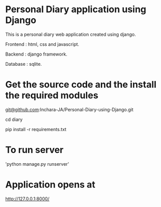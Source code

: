 # Personal Diary application using Django
This is a personal diary web application created using django.

Frontend : html, css and javascript.

Backend : django framework.

Database : sqlite.

# Get the source code and the install the required modules
git@github.com:Inchara-JA/Personal-Diary-using-Django.git

cd diary

pip install -r requirements.txt

# To run server
'python manage.py runserver'
# Application opens at
http://127.0.0.1:8000/
